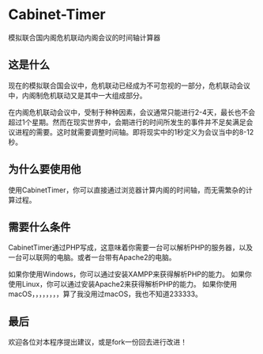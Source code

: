 # Cabinet-Timer
模拟联合国内阁危机联动内阁会议的时间轴计算器

这是什么
----
现在的模拟联合国会议中，危机联动已经成为不可忽视的一部分，危机联动会议中，内阁制危机联动又是其中一大组成部分。

在内阁危机联动会议中，受制于种种因素，会议通常只能进行2-4天，最长也不会超过1个星期。然而在现实世界中，会期进行的时间所发生的事件并不足矣满足会议进程的需要。这时就需要调整时间轴。即将现实中的1秒定义为会议当中的8-12秒。

为什么要使用他
----
使用CabinetTimer，你可以直接通过浏览器计算内阁的时间轴，而无需繁杂的计算过程。

需要什么条件
----
CabinetTimer通过PHP写成，这意味着你需要一台可以解析PHP的服务器，以及一台可以联网的电脑。或者一台带有Apache2的电脑。

如果你使用Windows，你可以通过安装XAMPP来获得解析PHP的能力。
如果你使用Linux，你可以通过安装Apache2来获得解析PHP的能力。
如果你使用macOS，，，，，，，，算了我没用过macOS，我也不知道233333。

最后
----
欢迎各位对本程序提出建议，或是fork一份回去进行改进！